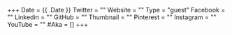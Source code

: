 +++
Date = {{ .Date }}
Twitter = ""
Website = ""
Type = "guest"
Facebook = ""
Linkedin = ""
GitHub = ""
Thumbnail = ""
Pinterest = ""
Instagram = ""
YouTube = ""
#Aka = []
+++
